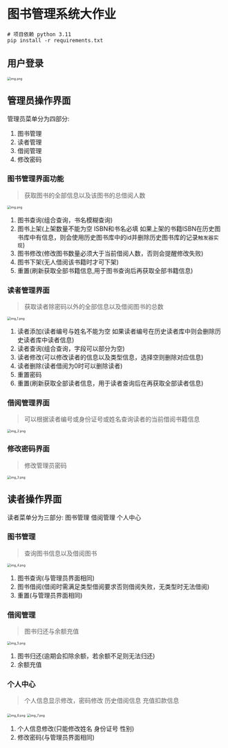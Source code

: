 # 图书管理系统大作业

```shell
# 项目依赖 python 3.11
pip install -r requirements.txt
```
## 用户登录

<img src="docs/image/img.png" alt="img.png" style="zoom: 50%;" />

## 管理员操作界面
管理员菜单分为四部分: 

1. 图书管理 
2. 读者管理 
3. 借阅管理 
4. 修改密码



### 图书管理界面功能
> 获取图书的全部信息以及该图书的总借阅人数

<img src="docs/image/img_8.png" alt="img.png" style="zoom:50%;" />

1. 图书查询(组合查询，书名模糊查询)
2. 图书上架(上架数量不能为空 ISBN和书名必填 如果上架的书籍ISBN在历史图书库中有信息，则会使用历史图书库中的id并删除历史图书库的记录`触发器实现`)
3. 图书修改(修改图书数量必须大于当前借阅人数，否则会提醒修改失败)
4. 图书下架(无人借阅该书籍时才可下架)
5. 重置(刷新获取全部书籍信息,用于图书查询后再获取全部书籍信息)



### 读者管理界面
> 获取读者除密码以外的全部信息以及借阅图书的总数

<img src="docs/image/img_1.png" alt="img_1.png" style="zoom:50%;" />

1. 读者添加(读者编号与姓名不能为空 如果读者编号在历史读者库中则会删除历史读者库中读者信息)
2. 读者查询(组合查询，字段可以部分为空)
3. 读者修改(可以修改读者的信息以及类型信息，选择空则删除对应信息)
4. 读者删除(读者借阅为0时可以删除读者)
5. 重置密码
6. 重置(刷新获取全部读者信息，用于读者查询后在再获取全部读者信息)



### 借阅管理界面
> 可以根据读者编号或身份证号或姓名查询读者的当前借阅书籍信息

<img src="docs/image/img_2.png" alt="img_2.png" style="zoom:50%;" />



### 修改密码界面
> 修改管理员密码

<img src="docs/image/img_3.png" alt="img_3.png" style="zoom:50%;" />




## 读者操作界面
读者菜单分为三部分: 图书管理 借阅管理 个人中心



### 图书管理
>查询图书信息以及借阅图书 

<img src="docs/image/img_4.png" alt="img_4.png" style="zoom:50%;" />

1. 图书查询(与管理员界面相同)
2. 图书借阅(借阅时需满足类型借阅要求否则借阅失败，无类型时无法借阅)
3. 重置(与管理员界面相同)



### 借阅管理
> 图书归还与余额充值

<img src="docs/image/img_5.png" alt="img_5.png" style="zoom:50%;" />

1. 图书归还(逾期会扣除余额，若余额不足则无法归还)
2. 余额充值



### 个人中心
> 个人信息显示修改，密码修改 历史借阅信息 充值扣款信息

<img src="docs/image/img_6.png" alt="img_6.png" style="zoom:50%;" />
<img src="docs/image/img_7.png" alt="img_7.png" style="zoom:50%;" />

1. 个人信息修改(只能修改姓名 身份证号 性别)
2. 修改密码(与管理员界面相同)
